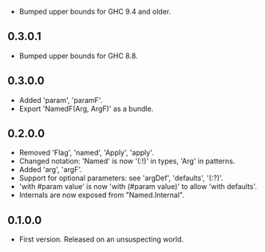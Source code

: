 * Bumped upper bounds for GHC 9.4 and older.

## 0.3.0.1

* Bumped upper bounds for GHC 8.8.

## 0.3.0.0

* Added 'param', 'paramF'.
* Export 'NamedF(Arg, ArgF)' as a bundle.

## 0.2.0.0

* Removed 'Flag', 'named', 'Apply', 'apply'.
* Changed notation: 'Named' is now '(:!)' in types, 'Arg' in patterns.
* Added 'arg', 'argF'.
* Support for optional parameters: see 'argDef', 'defaults', '(:?)'.
* 'with #param value' is now 'with (#param value)' to allow 'with defaults'.
* Internals are now exposed from "Named.Internal".

## 0.1.0.0

* First version. Released on an unsuspecting world.
